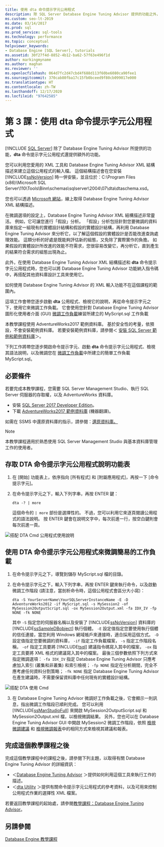 ```yaml
---
title: 使用 dta 命令提示字元公用程式
description: 除 SQL Server Database Engine Tuning Advisor 提供的功能之外，亦請了解 dta 命令提示公用程式提供的功能。
ms.custom: seo-lt-2019
ms.date: 03/14/2017
ms.prod: sql
ms.prod_service: sql-tools
ms.technology: performance
ms.topic: conceptual
helpviewer_keywords:
- Database Engine [SQL Server], tutorials
ms.assetid: 30f27f4d-8852-4b12-ba62-57f63e496f1d
author: markingmyname
ms.author: maghan
ms.reviewer: ''
ms.openlocfilehash: 064d7fc2d47cbd4f688d113f60be6080ca90fee1
ms.sourcegitcommit: 370cab80fba17c15fb0bceed9f80cb099017e000
ms.translationtype: HT
ms.contentlocale: zh-TW
ms.lasthandoff: 12/17/2020
ms.locfileid: "97642585"
---
```

# <a name="lesson-3-using-the-dta-command-prompt-utility"></a>第 3 課：使用 dta 命令提示字元公用程式
 [!INCLUDE [SQL Server](../../includes/applies-to-version/sqlserver.md)]
除了 Database Engine Tuning Advisor 所提供的功能，**dta** 命令提示字元公用程式還提供額外的功能。  
  
您可以利用您愛用的 XML 工具和 Database Engine Tuning Advisor XML 結構描述來建立這個公用程式的輸入檔。 這個結構描述會在您安裝 [!INCLUDE[ssNoVersion](../../includes/ssnoversion-md.md)] 時一併安裝，並且位於：C:\Program Files (x86)\Microsoft SQL Server\110\Tools\Binn\schemas\sqlserver\2004\07\dta\dtaschema.xsd。  
  
您也可以透過 [Microsoft 網站](https://go.microsoft.com/fwlink/?linkid=43100&clcid=0x409)，線上取得 Database Engine Tuning Advisor XML 結構描述。  
  
在微調選項的設定上，Database Engine Tuning Advisor XML 結構描述非常靈活。 例如，它可讓您進行「假設」分析。 「假設」分析包括針對您要微調的資料庫來指定一組現有的實體設計結構和假設的實體設計結構，再利用 Database Engine Tuning Advisor 來分析它，以了解這個假設的實體設計是否能改進查詢處理效能。 這類分析的好處是既能夠評估新的組態，又免除了實際實作的負擔。 如果假設的實體設計所改進的效能不符需求，您很容易改變它，再分析它，直到產生的結果符合需求的組態出現為止。  
  
此外，在使用 Database Engine Tuning Advisor XML 結構描述和 **dta** 命令提示字元公用程式時，您也可以將 Database Engine Tuning Advisor 功能納入指令碼中，再搭配其他資料庫設計工具來使用它。  
  
如何使用 Database Engine Tuning Advisor 的 XML 輸入功能不在這個課程的範圍內。  
  
 這項工作會帶您逐步啟動 **dta** 公用程式、檢視它的說明，再從命令提示字元之下，使用它來微調工作負載。 它會使用您針對 Database Engine Tuning Advisor 圖形化使用者介面 (GUI) [微調工作負載](lesson-2-using-database-engine-tuning-advisor.md#tuning-a-workload)練習所建立的 MyScript.sql 工作負載  
  
本教學課程使用 AdventureWorks2017 範例資料庫。 基於安全性的考量，依預設，不會安裝範例資料庫。 若要安裝範例資料庫，請參閱＜ [安裝 SQL Server 範例和範例資料庫](../../samples/adventureworks-install-configure.md)＞。  
  
下列工作將帶您逐步開啟命令提示字元、啟動 **dta** 命令提示字元公用程式、檢視其語法說明，以及微調您在 [微調工作負載](./lesson-2-using-database-engine-tuning-advisor.md)中所建立的簡單工作負載 MyScript.sql。  

## <a name="prerequisites"></a>必要條件 

若要完成本教學課程，您需要 SQL Server Management Studio、執行 SQL Server 伺服器的存取權，以及 AdventureWorks 資料庫。

- 安裝 [SQL Server 2017 Developer Edition](https://www.microsoft.com/sql-server/sql-server-downloads)。
- 下載 [AdventureWorks2017 範例資料庫](../../samples/adventureworks-install-configure.md) \(機器翻譯\)。


如需在 SSMS 中還原資料庫的指示，請參閱：[還原資料庫。](../../relational-databases/backup-restore/restore-a-database-backup-using-ssms.md)

  >[!NOTE]
  > 本教學課程適用於熟悉使用 SQL Server Management Studio 與基本資料庫管理工作的使用者。 

## <a name="access-dta-command-prompt-utility-help-menu"></a>存取 DTA 命令提示字元公用程式說明功能表
  
  
1.  在 [開始] 功能表上，依序指向 [所有程式] 和 [附屬應用程式]，再按一下 [命令提示字元]。  
  
2.  在命令提示字元之下，輸入下列字串，再按 ENTER 鍵：  
  
    ```  
    dta -? | more  
    ```  
  
    這個命令的 `| more` 部份是選擇性的。 不過，您可以利用它來逐頁閱讀公用程式的語法說明。 按 ENTER 鍵會在說明文字中，每次前進一行，按空白鍵則會每次前進一頁。  

  ![搭配 DTA Cmd 公用程式使用說明](media/dta-tutorials/dta-cmd-help.png)

## <a name="tune-simple-workload-using-the-dta-command-prompt-utility"></a>使用 DTA 命令提示字元公用程式來微調簡易的工作負載  


  
1.  在命令提示字元之下，導覽到儲存 MyScript.sql 檔的目錄。  
  
2.  在命令提示字元之下，輸入下列字串，再按 ENTER 鍵來執行命令，以及啟動微調工作階段 (請注意，當剖析命令時，這個公用程式會區分大小寫)：  
  
    ```  
    dta -S YourServerName\YourSQLServerInstanceName -E -D AdventureWorks2012 -if MyScript.sql -s MySession2 -of MySession2OutputScript.sql -ox MySession2Output.xml -fa IDX_IV -fp NONE -fk NONE  
    ```  
  
    其中 `-S` 指定您的伺服器名稱以及安裝了 [!INCLUDE[ssNoVersion](../../includes/ssnoversion-md.md)] 資料庫的 [!INCLUDE[ssSampleDBobject](../../includes/sssampledbobject-md.md)] 執行個體。 `-E` 設定值指定您要使用執行個體的信任連接，當您利用 Windows 網域帳戶來連接時，適合採用這個方式。 `-D` 設定值指定您要微調的資料庫， `-if` 指定工作負載檔案， `-s` 指定工作階段名稱， `-of` 指定工具要將 [!INCLUDE[tsql](../../includes/tsql-md.md)] 建議指令碼寫入其中的檔案， `-ox` 指定工具要將 XML 格式的建議寫入其中的檔案。 最後三個參數依照下列方式來指定微調選項： `-fa IDX_IV` 指定 Database Engine Tuning Advisor 只應考慮加入索引 (叢集和非叢集) 和索引檢視； `-fp NONE` 指定在分析期間，完全不應考慮任何資料分割策略； `-fk NONE` 指定 Database Engine Tuning Advisor 在產生建議時，不需要保留資料庫中任何現有的實體設計結構。  

  ![搭配 DTA 使用 Cmd](media/dta-tutorials/dta-cmd.png)
  
3.  在 Database Engine Tuning Advisor 微調好工作負載之後，它會顯示一則訊息，指出微調工作階段已順利完成。 您可以利用 [!INCLUDE[ssManStudioFull](../../includes/ssmanstudiofull-md.md)] 來開啟 MySession2OutputScript.sql 和 MySession2Output.xml 檔，以檢視微調結果。 另外，您也可以在 Database Engine Tuning Advisor GUI 中開啟 MySession2 微調工作階段，依照 [檢視微調建議](./lesson-2-using-database-engine-tuning-advisor.md) 和 [檢視微調報表](./lesson-2-using-database-engine-tuning-advisor.md)中的相同方式來檢視其建議和報表。  
  
 
## <a name="after-you-finish-this-tutorial"></a>完成這個教學課程之後  
完成這個教學課程中的課程之後，請參閱下列主題，以取得有關 Database Engine Tuning Advisor 的詳細資訊：  
  
-   ＜[Database Engine Tuning Advisor](../../relational-databases/performance/database-engine-tuning-advisor.md) ＞提供如何利用這個工具來執行工作的描述。 
-   ＜[dta Utility](../../tools/dta/dta-utility.md) ＞提供有關命令提示字元公用程式的參考資料，以及可用來控制公用程式作業的選擇性 XML 檔案。  
  
若要返回教學課程的起始處，請參閱[教學課程：Database Engine Tuning Advisor](../../tools/dta/tutorial-database-engine-tuning-advisor.md)。  
  
## <a name="see-also"></a>另請參閱  
[Database Engine 教學課程](../../relational-databases/database-engine-tutorials.md)  
